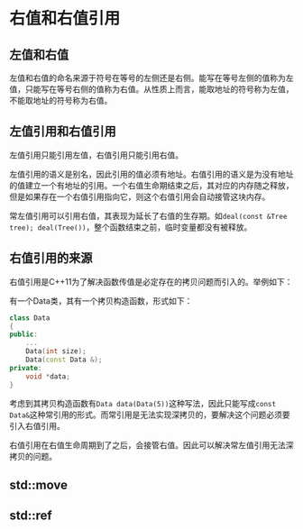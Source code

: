 # 右值和右值引用

## 左值和右值

左值和右值的命名来源于符号在等号的左侧还是右侧。能写在等号左侧的值称为左值，只能写在等号右侧的值称为右值。从性质上而言，能取地址的符号称为左值，不能取地址的符号称为右值。

## 左值引用和右值引用

左值引用只能引用左值，右值引用只能引用右值。

左值引用的语义是别名，因此引用的值必须有地址。右值引用的语义是为没有地址的值建立一个有地址的引用。一个右值生命期结束之后，其对应的内存随之释放，但是如果存在一个右值引用指向它，则这个右值引用会自动接管这块内存。

常左值引用可以引用右值，其表现为延长了右值的生存期。如`deal(const &Tree tree); deal(Tree())`，整个函数结束之前，临时变量都没有被释放。

## 右值引用的来源

右值引用是C++11为了解决函数传值是必定存在的拷贝问题而引入的。举例如下：

有一个Data类，其有一个拷贝构造函数，形式如下：

```c++
class Data
{
public:
    ...
    Data(int size);
    Data(const Data &);
private:
    void *data;
}
```

考虑到其拷贝构造函数有`Data data(Data(5))`这种写法，因此只能写成`const Data&`这种常引用的形式。而常引用是无法实现深拷贝的，要解决这个问题必须要引入右值引用。

右值引用在右值生命周期到了之后，会接管右值。因此可以解决常左值引用无法深拷贝的问题。

## std::move

## std::ref